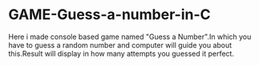 # GAME-Guess-a-number-in-C
Here i made console based game named "Guess a Number".In which you have to guess a random number and computer will guide you about this.Result will display in how many attempts you guessed it perfect.
